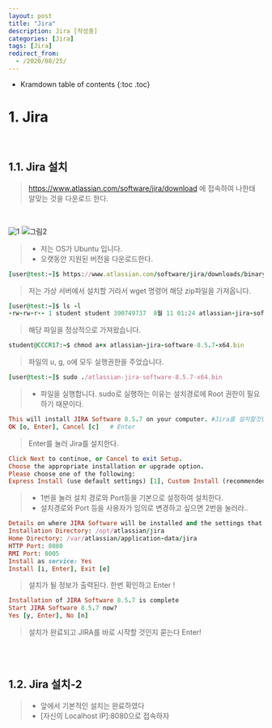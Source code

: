 ```yaml
---
layout: post
title: "Jira"
description: Jira [작성중]
categories: [Jira]
tags: [Jira]
redirect_from:
  - /2020/08/25/
---
```


* Kramdown table of contents
{:toc .toc}


# 1. Jira



<br>



## 1.1. Jira 설치
> https://www.atlassian.com/software/jira/download 에 접속하여 나한태 알맞는 것을 다운로드 한다.

<br>

>
![1](https://user-images.githubusercontent.com/69279022/91119789-16998500-e6cf-11ea-928d-a68f50c4c5ca.png)
![그림2](https://user-images.githubusercontent.com/69279022/91118775-b3a6ee80-e6cc-11ea-8698-10d260054dda.png)
> - 저는 OS가 Ubuntu 입니다.
> - 오랫동안 지원된 버전을 다운로드한다.

~~~ruby
[user@test:~]$ https://www.atlassian.com/software/jira/downloads/binary/atlassian-jira-software-8.5.7-x64.bin
~~~
> 저는 가상 서버에서 설치할 거라서 wget 명령어 해당 zip파일을 가져옵니다.

~~~ruby
[user@test:~]$ ls -l
-rw-rw-r-- 1 student student 390749737  8월 11 01:24 atlassian-jira-software-8.5.7-x64.bin
~~~
> 해당 파일을 정상적으로 가져왔습니다.

~~~ruby
student@CCCR17:~$ chmod a+x atlassian-jira-software-8.5.7-x64.bin
~~~
> 파일의 u, g, o에 모두 실행권한을 주었습니다.

~~~ruby
[user@test:~]$ sudo ./atlassian-jira-software-8.5.7-x64.bin
~~~
> - 파일을 실행합니다. sudo로 실행하는 이유는 설치경로에 Root 권한이 필요하기 때문이다.

~~~ruby
This will install JIRA Software 8.5.7 on your computer. #Jira를 설치할것인 묻는다
OK [o, Enter], Cancel [c]   # Enter
~~~
> Enter를 눌러 Jira를 설치한다.

~~~ruby
Click Next to continue, or Cancel to exit Setup.
Choose the appropriate installation or upgrade option.  
Please choose one of the following:
Express Install (use default settings) [1], Custom Install (recommended for advanced users) [2, Enter], Upgrade an existing JIRA installation [3]
~~~
> - 1번을 눌러 설치 경로와 Port등을 기본으로 설정하여 설치한다. 
> - 설치경로와 Port 등을 사용자가 임의로 변경하고 싶으면 2번을 눌러라..

~~~ruby
Details on where JIRA Software will be installed and the settings that will be used.
Installation Directory: /opt/atlassian/jira
Home Directory: /var/atlassian/application-data/jira
HTTP Port: 8080
RMI Port: 8005
Install as service: Yes
Install [i, Enter], Exit [e]
~~~
> 설치가 될 정보가 출력된다. 한번 확인하고 Enter !

~~~ruby
Installation of JIRA Software 8.5.7 is complete
Start JIRA Software 8.5.7 now?
Yes [y, Enter], No [n]
~~~
> 설치가 완료되고 JIRA를 바로 시작할 것인지 묻는다 Enter!

<br><br>

## 1.2. Jira 설치-2
> - 앞에서 기본적인 설치는 완료하였다
> - [자신의 Localhost IP]:8080으로 접속하자
>

